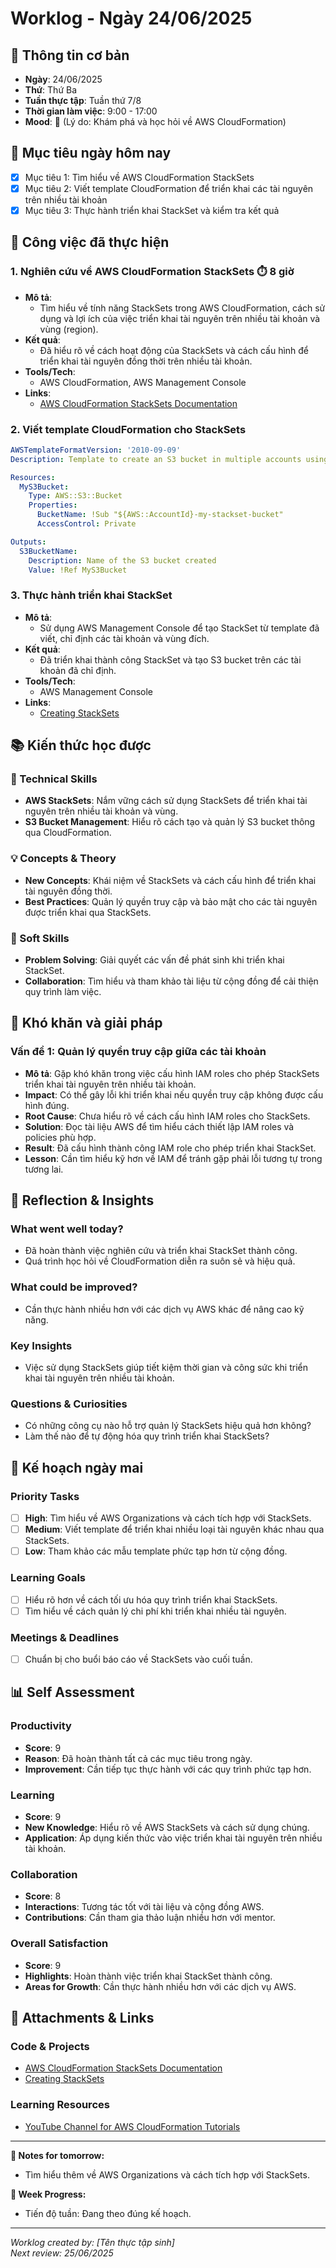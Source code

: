 # Worklog - Ngày 24/06/2025

## 📅 Thông tin cơ bản
- **Ngày**: 24/06/2025
- **Thứ**: Thứ Ba
- **Tuần thực tập**: Tuần thứ 7/8
- **Thời gian làm việc**: 9:00 - 17:00
- **Mood**: 🌟 (Lý do: Khám phá và học hỏi về AWS CloudFormation)

## 🎯 Mục tiêu ngày hôm nay
- [x] Mục tiêu 1: Tìm hiểu về AWS CloudFormation StackSets
- [x] Mục tiêu 2: Viết template CloudFormation để triển khai các tài nguyên trên nhiều tài khoản
- [x] Mục tiêu 3: Thực hành triển khai StackSet và kiểm tra kết quả

## 💼 Công việc đã thực hiện

### 1. Nghiên cứu về AWS CloudFormation StackSets ⏱️ 8 giờ
- **Mô tả**: 
  - Tìm hiểu về tính năng StackSets trong AWS CloudFormation, cách sử dụng và lợi ích của việc triển khai tài nguyên trên nhiều tài khoản và vùng (region).
- **Kết quả**: 
  - Đã hiểu rõ về cách hoạt động của StackSets và cách cấu hình để triển khai tài nguyên đồng thời trên nhiều tài khoản.
- **Tools/Tech**: 
  - AWS CloudFormation, AWS Management Console
- **Links**: 
  - [AWS CloudFormation StackSets Documentation](https://docs.aws.amazon.com/AWSCloudFormation/latest/UserGuide/stacksets.html)

### 2. Viết template CloudFormation cho StackSets
```yaml
AWSTemplateFormatVersion: '2010-09-09'
Description: Template to create an S3 bucket in multiple accounts using StackSets

Resources:
  MyS3Bucket:
    Type: AWS::S3::Bucket
    Properties:
      BucketName: !Sub "${AWS::AccountId}-my-stackset-bucket"
      AccessControl: Private

Outputs:
  S3BucketName:
    Description: Name of the S3 bucket created
    Value: !Ref MyS3Bucket
```

### 3. Thực hành triển khai StackSet
- **Mô tả**: 
  - Sử dụng AWS Management Console để tạo StackSet từ template đã viết, chỉ định các tài khoản và vùng đích.
- **Kết quả**: 
  - Đã triển khai thành công StackSet và tạo S3 bucket trên các tài khoản đã chỉ định.
- **Tools/Tech**: 
  - AWS Management Console
- **Links**: 
  - [Creating StackSets](https://docs.aws.amazon.com/AWSCloudFormation/latest/UserGuide/stacksets-create.html)

## 📚 Kiến thức học được

### 🔧 Technical Skills
- **AWS StackSets**: Nắm vững cách sử dụng StackSets để triển khai tài nguyên trên nhiều tài khoản và vùng.
- **S3 Bucket Management**: Hiểu rõ cách tạo và quản lý S3 bucket thông qua CloudFormation.

### 💡 Concepts & Theory
- **New Concepts**: Khái niệm về StackSets và cách cấu hình để triển khai tài nguyên đồng thời.
- **Best Practices**: Quản lý quyền truy cập và bảo mật cho các tài nguyên được triển khai qua StackSets.

### 🤝 Soft Skills
- **Problem Solving**: Giải quyết các vấn đề phát sinh khi triển khai StackSet.
- **Collaboration**: Tìm hiểu và tham khảo tài liệu từ cộng đồng để cải thiện quy trình làm việc.

## 🚧 Khó khăn và giải pháp

### Vấn đề 1: Quản lý quyền truy cập giữa các tài khoản
- **Mô tả**: Gặp khó khăn trong việc cấu hình IAM roles cho phép StackSets triển khai tài nguyên trên nhiều tài khoản.
- **Impact**: Có thể gây lỗi khi triển khai nếu quyền truy cập không được cấu hình đúng.
- **Root Cause**: Chưa hiểu rõ về cách cấu hình IAM roles cho StackSets.
- **Solution**: Đọc tài liệu AWS để tìm hiểu cách thiết lập IAM roles và policies phù hợp.
- **Result**: Đã cấu hình thành công IAM role cho phép triển khai StackSet.
- **Lesson**: Cần tìm hiểu kỹ hơn về IAM để tránh gặp phải lỗi tương tự trong tương lai.

## 🤔 Reflection & Insights

### What went well today?
- Đã hoàn thành việc nghiên cứu và triển khai StackSet thành công.
- Quá trình học hỏi về CloudFormation diễn ra suôn sẻ và hiệu quả.

### What could be improved?
- Cần thực hành nhiều hơn với các dịch vụ AWS khác để nâng cao kỹ năng.

### Key Insights
- Việc sử dụng StackSets giúp tiết kiệm thời gian và công sức khi triển khai tài nguyên trên nhiều tài khoản.

### Questions & Curiosities
- Có những công cụ nào hỗ trợ quản lý StackSets hiệu quả hơn không?
- Làm thế nào để tự động hóa quy trình triển khai StackSets?

## 📅 Kế hoạch ngày mai

### Priority Tasks
- [ ] **High**: Tìm hiểu về AWS Organizations và cách tích hợp với StackSets.
- [ ] **Medium**: Viết template để triển khai nhiều loại tài nguyên khác nhau qua StackSets.
- [ ] **Low**: Tham khảo các mẫu template phức tạp hơn từ cộng đồng.

### Learning Goals
- [ ] Hiểu rõ hơn về cách tối ưu hóa quy trình triển khai StackSets.
- [ ] Tìm hiểu về cách quản lý chi phí khi triển khai nhiều tài nguyên.

### Meetings & Deadlines
- [ ] Chuẩn bị cho buổi báo cáo về StackSets vào cuối tuần.

## 📊 Self Assessment

### Productivity
- **Score**: 9
- **Reason**: Đã hoàn thành tất cả các mục tiêu trong ngày.
- **Improvement**: Cần tiếp tục thực hành với các quy trình phức tạp hơn.

### Learning
- **Score**: 9
- **New Knowledge**: Hiểu rõ về AWS StackSets và cách sử dụng chúng.
- **Application**: Áp dụng kiến thức vào việc triển khai tài nguyên trên nhiều tài khoản.

### Collaboration
- **Score**: 8
- **Interactions**: Tương tác tốt với tài liệu và cộng đồng AWS.
- **Contributions**: Cần tham gia thảo luận nhiều hơn với mentor.

### Overall Satisfaction
- **Score**: 9
- **Highlights**: Hoàn thành việc triển khai StackSet thành công.
- **Areas for Growth**: Cần thực hành nhiều hơn với các dịch vụ AWS.

## 📎 Attachments & Links

### Code & Projects
- [AWS CloudFormation StackSets Documentation](https://docs.aws.amazon.com/AWSCloudFormation/latest/UserGuide/stacksets.html)
- [Creating StackSets](https://docs.aws.amazon.com/AWSCloudFormation/latest/UserGuide/stacksets-create.html)

### Learning Resources
- [YouTube Channel for AWS CloudFormation Tutorials](https://www.youtube.com/results?search_query=aws+cloudformation)

---

**📝 Notes for tomorrow:**
- Tìm hiểu thêm về AWS Organizations và cách tích hợp với StackSets.

**🎯 Week Progress:**
- Tiến độ tuần: Đang theo đúng kế hoạch.

---
*Worklog created by: [Tên thực tập sinh]*  
*Next review: 25/06/2025*
